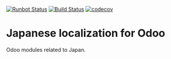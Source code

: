 [![Runbot Status](https://runbot.odoo-community.org/runbot/badge/flat/116/11.0.svg)](https://runbot.odoo-community.org/runbot/repo/github-com-oca-l10n-japan-{number?})
[![Build Status](https://travis-ci.org/OCA/l10n-japan.svg?branch=11.0)](https://travis-ci.org/OCA/l10n-japan)
[![codecov](https://codecov.io/gh/OCA/l10n-japan/branch/11.0/graph/badge.svg)](https://codecov.io/gh/OCA/l10n-japan)

Japanese localization for Odoo
==============================

Odoo modules related to Japan.

